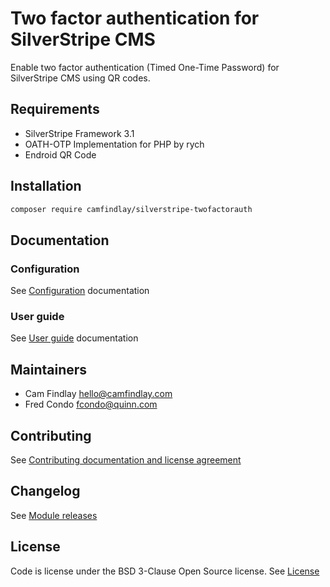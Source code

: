 # Two factor authentication for SilverStripe CMS

Enable two factor authentication (Timed One-Time Password) for SilverStripe CMS using QR codes.

## Requirements
- SilverStripe Framework 3.1
- OATH-OTP Implementation for PHP by rych
- Endroid QR Code

## Installation
```bash
composer require camfindlay/silverstripe-twofactorauth
```

## Documentation
### Configuration
See [Configuration](docs/en/configuration.md) documentation

### User guide
See [User guide](docs/en/userguide.md) documentation

## Maintainers
- Cam Findlay <hello@camfindlay.com>
- Fred Condo <fcondo@quinn.com>

## Contributing
See [Contributing documentation and license agreement](CONTRIBUTING.md)

## Changelog
See [Module releases](https://github.com/camfindlay/silverstripe-twofactorauth/releases/)

## License
Code is license under the BSD 3-Clause Open Source license.
See [License](LICENSE.md)
